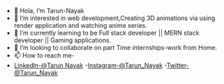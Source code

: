 - 👋 Hola, I’m Tarun-Nayak
- 👀 I’m interested in web development,Creating 3D animations via using render application and watching anime series.
- 🌱 I’m currently learning to be Full stack developer || MERN stack developer || Gaming applications.
- 💞️ I’m looking to collaborate on part Time internships-work from Home.
- 📫 How to reach me-
- [Linkedln-@Tarun Nayak](https://www.linkedin.com/in/tarun-nayak-48b445217)
-[Instagram-@Tarun_Nayak](https://www.instagram.com/_tarun__nayak_/)
-[Twitter-@Tarun_Nayak](https://twitter.com/TarunNa04121374?t=6mifZbBZpn6MshVRDK-RjQ&s=09)


<!---
Tarun-Nayak/Tarun-Nayak is a ✨ special ✨ repository because its `README.md` (this file) appears on your GitHub profile.
You can click the Preview link to take a look at your changes.
--->
